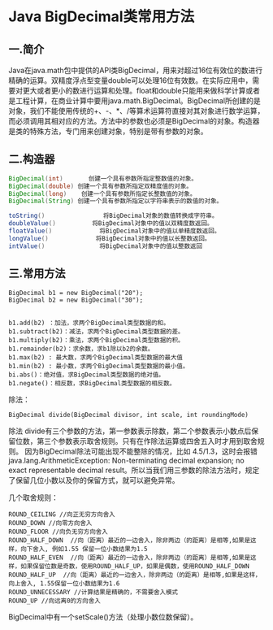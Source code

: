# Java BigDecimal类常用方法

## 一.简介

Java在java.math包中提供的API类BigDecimal，用来对超过16位有效位的数进行精确的运算。双精度浮点型变量double可以处理16位有效数。在实际应用中，需要对更大或者更小的数进行运算和处理。float和double只能用来做科学计算或者是工程计算，在商业计算中要用java.math.BigDecimal。BigDecimal所创建的是对象，我们不能使用传统的+、-、*、/等算术运算符直接对其对象进行数学运算，而必须调用其相对应的方法。方法中的参数也必须是BigDecimal的对象。构造器是类的特殊方法，专门用来创建对象，特别是带有参数的对象。

## 二.构造器

```java
BigDecimal(int)       创建一个具有参数所指定整数值的对象。
BigDecimal(double) 创建一个具有参数所指定双精度值的对象。
BigDecimal(long)    创建一个具有参数所指定长整数值的对象。
BigDecimal(String) 创建一个具有参数所指定以字符串表示的数值的对象。

toString()                将BigDecimal对象的数值转换成字符串。
doubleValue()          将BigDecimal对象中的值以双精度数返回。
floatValue()             将BigDecimal对象中的值以单精度数返回。
longValue()             将BigDecimal对象中的值以长整数返回。
intValue()               将BigDecimal对象中的值以整数返回
```

## 三.常用方法

```
BigDecimal b1 = new BigDecimal("20");
BigDecimal b2 = new BigDecimal("30");


b1.add(b2) ：加法，求两个BigDecimal类型数据的和。
b1.subtract(b2)：减法，求两个BigDecimal类型数据的差。
b1.multiply(b2)：乘法，求两个BigDecimal类型数据的积。
b1.remainder(b2)：求余数，求b1除以b2的余数。
b1.max(b2) : 最大数，求两个BigDecimal类型数据的最大值
b1.min(b2) : 最小数，求两个BigDecimal类型数据的最小值。
bi.abs()：绝对值，求BigDecimal类型数据的绝对值。
b1.negate()：相反数，求BigDecimal类型数据的相反数。
```

除法：

```
BigDecimal divide(BigDecimal divisor, int scale, int roundingMode)
```

除法 divide有三个参数的方法，第一参数表示除数，第二个参数表示小数点后保留位数，第三个参数表示取舍规则。只有在作除法运算或四舍五入时才用到取舍规则。 因为BigDecimal除法可能出现不能整除的情况，比如 4.5/1.3，这时会报错java.lang.ArithmeticException: Non-terminating decimal expansion; no exact representable decimal result。所以当我们用三参数的除法方法时，规定了保留几位小数以及你的保留方式，就可以避免异常。

几个取舍规则：

```
ROUND_CEILING //向正无穷方向舍入
ROUND_DOWN //向零方向舍入
ROUND_FLOOR //向负无穷方向舍入
ROUND_HALF_DOWN  //向（距离）最近的一边舍入，除非两边（的距离）是相等,如果是这样，向下舍入, 例如1.55 保留一位小数结果为1.5
ROUND_HALF_EVEN  //向（距离）最近的一边舍入，除非两边（的距离）是相等,如果是这样，如果保留位数是奇数，使用ROUND_HALF_UP，如果是偶数，使用ROUND_HALF_DOWN
ROUND_HALF_UP  //向（距离）最近的一边舍入，除非两边（的距离）是相等,如果是这样，向上舍入, 1.55保留一位小数结果为1.6
ROUND_UNNECESSARY //计算结果是精确的，不需要舍入模式
ROUND_UP //向远离0的方向舍入
```

BigDecimal中有一个setScale()方法（处理小数位数保留）。

